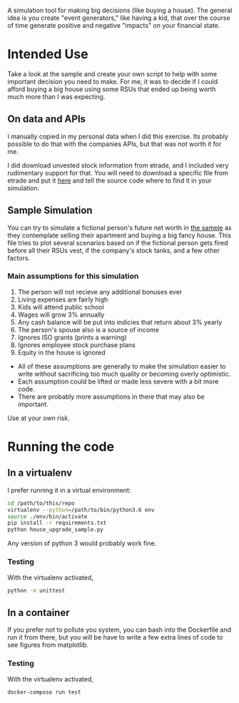 A simulation tool for making big decisions (like buying a house).
The general idea is you create "event generators," like having a kid, that over the course of time generate positive and negative "impacts" on your financial state.

# Intended Use
Take a look at the sample and create your own script to help with some important decision you need to make.
For me, it was to decide if I could afford buying a big house using some RSUs that ended up being worth much more than I was expecting.

## On data and APIs
I manually copied in my personal data when I did this exercise.
Its probably possible to do that with the companies APIs, but that was not worth it for me.

I did download unvested stock information from etrade, and I included very rudimentary support for that.
You will need to download a specific file from etrade and put it [here](./data_inputs) and tell the source code where to find it in your simulation.

## Sample Simulation
You can try to simulate a fictional person's future net worth in [the sample](./house_upgrade_sample.py) as they contemplate selling their apartment and buying a big fancy house.
This file tries to plot several scenarios based on if the fictional person gets fired before all their RSUs vest, if the company's stock tanks, and a few other factors.
### Main assumptions for this simulation
1. The person will not recieve any additional bonuses ever
1. Living expenses are fairly high
1. Kids will attend public school
1. Wages will grow 3% annually
1. Any cash balance will be put into indicies that return about 3% yearly
1. The person's spouse also is a source of income
1. Ignores ISO grants (prints a warning)
1. Ignores employee stock purchase plans
1. Equity in the house is ignored

- All of these assumptions are generally to make the simulation easier to write without sacrificing too much quality or becoming overly optimistic.
- Each assumption could be lifted or made less severe with a bit more code.
- There are probably more assumptions in there that may also be important.

Use at your own risk.

# Running the code

## In a virtualenv
I prefer running it in a virtual environment:
```bash
cd /path/to/this/repo
virtualenv --python=/path/to/bin/python3.6 env
source ./env/bin/activate
pip install -r requirements.txt
python house_upgrade_sample.py
```
Any version of python 3 would probably work fine.

### Testing
With the virtualenv activated,
```bash
python -m unittest
```

## In a container
If you prefer not to pollute you system, you can bash into the Dockerfile and run it from there, but you will be have to write a few extra lines of code to see figures from matplotlib.
### Testing
With the virtualenv activated,
```bash
docker-compose run test
```
